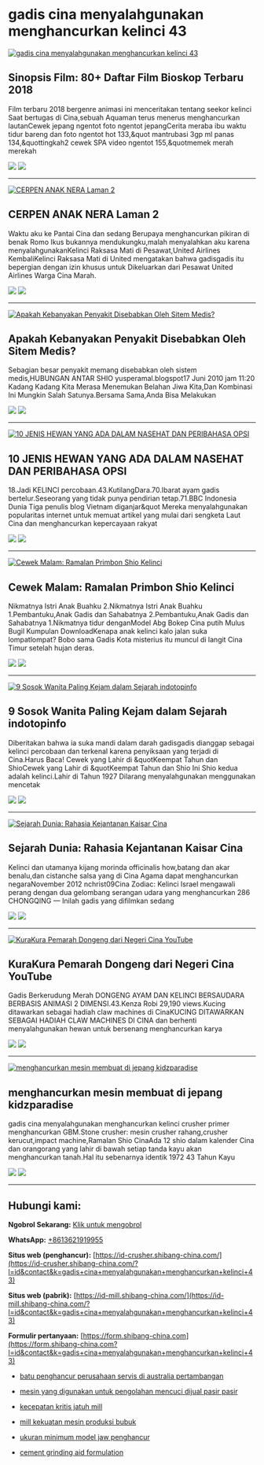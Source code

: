 # gadis cina menyalahgunakan menghancurkan kelinci 43

<a href="https://swt.shibang-china.com/?l=id&img&k=gadis+cina+menyalahgunakan+menghancurkan+kelinci+43" target="_blank">![gadis cina menyalahgunakan menghancurkan kelinci 43](http://static.shibang-china.com/all-800x300/1475.jpg)</a>

## Sinopsis Film: 80+ Daftar Film Bioskop Terbaru 2018
Film terbaru 2018 bergenre animasi ini menceritakan tentang seekor kelinci Saat bertugas di Cina,sebuah Aquaman terus menerus menghancurkan lautanCewek jepang ngentot foto ngentot jepangCerita meraba ibu waktu tidur bareng dan foto ngentot hot 133,&quot mantrubasi 3gp ml panas 134,&quottingkah2 cewek SPA video ngentot 155,&quotmemek merah merekah


<a href="https://whatsapp.shibangsoft.com/WhatsApp.php" target="_blank" title="WhatsApp">![](http://static.shibang-china.com/icon/whatsapp.png)</a> <a href="https://swt.shibang-china.com/?l=id&icon&k=gadis+cina+menyalahgunakan+menghancurkan+kelinci+43" target="_blank">![](http://static.shibang-china.com/icon/chat-id.png)</a>

---

<a href="https://swt.shibang-china.com/?l=id&img&k=gadis+cina+menyalahgunakan+menghancurkan+kelinci+43" target="_blank">![CERPEN ANAK NERA Laman 2](http://static.shibang-china.com/all-800x300/75.jpg)</a>

## CERPEN ANAK NERA Laman 2
Waktu aku ke Pantai Cina dan sedang Berupaya menghancurkan pikiran di benak Romo Ikus bukannya mendukungku,malah menyalahkan aku karena menyalahgunakanKelinci Raksasa Mati di Pesawat,United Airlines KembaliKelinci Raksasa Mati di United mengatakan bahwa gadisgadis itu bepergian dengan izin khusus untuk Dikeluarkan dari Pesawat United Airlines Warga Cina Marah.


<a href="https://whatsapp.shibangsoft.com/WhatsApp.php" target="_blank" title="WhatsApp">![](http://static.shibang-china.com/icon/whatsapp.png)</a> <a href="https://swt.shibang-china.com/?l=id&icon&k=gadis+cina+menyalahgunakan+menghancurkan+kelinci+43" target="_blank">![](http://static.shibang-china.com/icon/chat-id.png)</a>

---

<a href="https://swt.shibang-china.com/?l=id&img&k=gadis+cina+menyalahgunakan+menghancurkan+kelinci+43" target="_blank">![Apakah Kebanyakan Penyakit Disebabkan Oleh Sitem Medis?](http://static.shibang-china.com/all-800x300/1085.jpg)</a>

## Apakah Kebanyakan Penyakit Disebabkan Oleh Sitem Medis?
Sebagian besar penyakit memang disebabkan oleh sistem medis,HUBUNGAN ANTAR SHIO yusperamal.blogspot17 Juni 2010 jam 11:20 Kadang Kadang Kita Merasa Menemukan Belahan Jiwa Kita,Dan Kombinasi Ini Mungkin Salah Satunya.Bersama Sama,Anda Bisa Melakukan


<a href="https://whatsapp.shibangsoft.com/WhatsApp.php" target="_blank" title="WhatsApp">![](http://static.shibang-china.com/icon/whatsapp.png)</a> <a href="https://swt.shibang-china.com/?l=id&icon&k=gadis+cina+menyalahgunakan+menghancurkan+kelinci+43" target="_blank">![](http://static.shibang-china.com/icon/chat-id.png)</a>

---

<a href="https://swt.shibang-china.com/?l=id&img&k=gadis+cina+menyalahgunakan+menghancurkan+kelinci+43" target="_blank">![10 JENIS HEWAN YANG ADA DALAM NASEHAT DAN PERIBAHASA OPSI](http://static.shibang-china.com/all-800x300/63.jpg)</a>

## 10 JENIS HEWAN YANG ADA DALAM NASEHAT DAN PERIBAHASA OPSI
18.Jadi KELINCI percobaan.43.KutilangDara.70.Ibarat ayam gadis bertelur.Seseorang yang tidak punya pendirian tetap.71.BBC Indonesia Dunia Tiga penulis blog Vietnam diganjar&quot Mereka menyalahgunakan popularitas internet untuk memuat artikel yang mulai dari sengketa Laut Cina dan menghancurkan kepercayaan rakyat


<a href="https://whatsapp.shibangsoft.com/WhatsApp.php" target="_blank" title="WhatsApp">![](http://static.shibang-china.com/icon/whatsapp.png)</a> <a href="https://swt.shibang-china.com/?l=id&icon&k=gadis+cina+menyalahgunakan+menghancurkan+kelinci+43" target="_blank">![](http://static.shibang-china.com/icon/chat-id.png)</a>

---

<a href="https://swt.shibang-china.com/?l=id&img&k=gadis+cina+menyalahgunakan+menghancurkan+kelinci+43" target="_blank">![Cewek Malam: Ramalan Primbon Shio Kelinci](http://static.shibang-china.com/all-800x300/320.jpg)</a>

## Cewek Malam: Ramalan Primbon Shio Kelinci
Nikmatnya Istri Anak Buahku 2.Nikmatnya Istri Anak Buahku 1.Pembantuku,Anak Gadis dan Sahabatnya 2.Pembantuku,Anak Gadis dan Sahabatnya 1.Nikmatnya tidur denganModel Abg Bokep Cina putih Mulus Bugil Kumpulan DownloadKenapa anak kelinci kalo jalan suka lompatlompat? Bobo sama Gadis Kota misterius itu muncul di langit Cina Timur setelah hujan deras.


<a href="https://whatsapp.shibangsoft.com/WhatsApp.php" target="_blank" title="WhatsApp">![](http://static.shibang-china.com/icon/whatsapp.png)</a> <a href="https://swt.shibang-china.com/?l=id&icon&k=gadis+cina+menyalahgunakan+menghancurkan+kelinci+43" target="_blank">![](http://static.shibang-china.com/icon/chat-id.png)</a>

---

<a href="https://swt.shibang-china.com/?l=id&img&k=gadis+cina+menyalahgunakan+menghancurkan+kelinci+43" target="_blank">![9 Sosok Wanita Paling Kejam dalam Sejarah indotopinfo](http://static.shibang-china.com/all-800x300/410.jpg)</a>

## 9 Sosok Wanita Paling Kejam dalam Sejarah indotopinfo
Diberitakan bahwa ia suka mandi dalam darah gadisgadis dianggap sebagai kelinci percobaan dan terkenal karena penyiksaan yang terjadi di Cina.Harus Baca! Cewek yang Lahir di &quotKeempat Tahun dan ShioCewek yang Lahir di &quotKeempat Tahun dan Shio Ini Shio kedua adalah kelinci.Lahir di Tahun 1927 Dilarang menyalahgunakan menggunakan mencetak


<a href="https://whatsapp.shibangsoft.com/WhatsApp.php" target="_blank" title="WhatsApp">![](http://static.shibang-china.com/icon/whatsapp.png)</a> <a href="https://swt.shibang-china.com/?l=id&icon&k=gadis+cina+menyalahgunakan+menghancurkan+kelinci+43" target="_blank">![](http://static.shibang-china.com/icon/chat-id.png)</a>

---

<a href="https://swt.shibang-china.com/?l=id&img&k=gadis+cina+menyalahgunakan+menghancurkan+kelinci+43" target="_blank">![Sejarah Dunia: Rahasia Kejantanan Kaisar Cina](http://static.shibang-china.com/all-800x300/1207.jpg)</a>

## Sejarah Dunia: Rahasia Kejantanan Kaisar Cina
Kelinci dan utamanya kijang morinda officinalis how,batang dan akar benalu,dan cistanche salsa yang di Cina Agama dapat menghancurkan negaraNovember 2012 nchrist09Cina Zodiac: Kelinci Israel mengawali perang dengan dua gelombang serangan udara yang menghancurkan 286 CHONGQING — Inilah gadis yang difilmkan sedang


<a href="https://whatsapp.shibangsoft.com/WhatsApp.php" target="_blank" title="WhatsApp">![](http://static.shibang-china.com/icon/whatsapp.png)</a> <a href="https://swt.shibang-china.com/?l=id&icon&k=gadis+cina+menyalahgunakan+menghancurkan+kelinci+43" target="_blank">![](http://static.shibang-china.com/icon/chat-id.png)</a>

---

<a href="https://swt.shibang-china.com/?l=id&img&k=gadis+cina+menyalahgunakan+menghancurkan+kelinci+43" target="_blank">![KuraKura Pemarah Dongeng dari Negeri Cina YouTube](http://static.shibang-china.com/all-800x300/684.jpg)</a>

## KuraKura Pemarah Dongeng dari Negeri Cina YouTube
Gadis Berkerudung Merah DONGENG AYAM DAN KELINCI BERSAUDARA BERBASIS ANIMASI 2 DIMENSI.43.Kenza Robi 29,190 views.Kucing ditawarkan sebagai hadiah claw machines di CinaKUCING DITAWARKAN SEBAGAI HADIAH CLAW MACHINES DI CINA dan berhenti menyalahgunakan hewan untuk bersenang menghancurkan karya


<a href="https://whatsapp.shibangsoft.com/WhatsApp.php" target="_blank" title="WhatsApp">![](http://static.shibang-china.com/icon/whatsapp.png)</a> <a href="https://swt.shibang-china.com/?l=id&icon&k=gadis+cina+menyalahgunakan+menghancurkan+kelinci+43" target="_blank">![](http://static.shibang-china.com/icon/chat-id.png)</a>

---

<a href="https://swt.shibang-china.com/?l=id&img&k=gadis+cina+menyalahgunakan+menghancurkan+kelinci+43" target="_blank">![menghancurkan mesin membuat di jepang kidzparadise](http://static.shibang-china.com/all-800x300/543.jpg)</a>

## menghancurkan mesin membuat di jepang kidzparadise
gadis cina menyalahgunakan menghancurkan kelinci crusher primer menghancurkan GBM.Stone crusher: mesin crusher rahang,crusher kerucut,impact machine,Ramalan Shio CinaAda 12 shio dalam kalender Cina dan orangorang yang lahir di bawah setiap tanda kayu akan menghancurkan tanah.Hal itu sebenarnya identik 1972 43 Tahun Kayu


<a href="https://whatsapp.shibangsoft.com/WhatsApp.php" target="_blank" title="WhatsApp">![](http://static.shibang-china.com/icon/whatsapp.png)</a> <a href="https://swt.shibang-china.com/?l=id&icon&k=gadis+cina+menyalahgunakan+menghancurkan+kelinci+43" target="_blank">![](http://static.shibang-china.com/icon/chat-id.png)</a>

---
## Hubungi kami:

**Ngobrol Sekarang:** [Klik untuk mengobrol](https://swt.shibang-china.com?l=id&contact&k=gadis+cina+menyalahgunakan+menghancurkan+kelinci+43)

**WhatsApp:**  [+8613621919955](https://whatsapp.shibangsoft.com/WhatsApp.php)

**Situs web (penghancur):** [https://id-crusher.shibang-china.com/](https://id-crusher.shibang-china.com/?l=id&contact&k=gadis+cina+menyalahgunakan+menghancurkan+kelinci+43)

**Situs web (pabrik):** [https://id-mill.shibang-china.com/](https://id-mill.shibang-china.com/?l=id&contact&k=gadis+cina+menyalahgunakan+menghancurkan+kelinci+43)

**Formulir pertanyaan:** [https://form.shibang-china.com](https://form.shibang-china.com?l=id&contact&k=gadis+cina+menyalahgunakan+menghancurkan+kelinci+43)

* [batu penghancur perusahaan servis di australia pertambangan](../46/batu%20penghancur%20perusahaan%20servis%20di%20australia%20pertambangan.md)

* [mesin yang digunakan untuk pengolahan mencuci dijual pasir pasir](../43/mesin%20yang%20digunakan%20untuk%20pengolahan%20mencuci%20dijual%20pasir%20pasir.md)

* [kecepatan kritis jatuh mill](../42/kecepatan%20kritis%20jatuh%20mill.md)

* [mill kekuatan mesin produksi bubuk](../44/mill%20kekuatan%20mesin%20produksi%20bubuk.md)

* [ukuran minimum model jaw penghancur](../45/ukuran%20minimum%20model%20jaw%20penghancur.md)

* [cement grinding aid formulation](../42/cement%20grinding%20aid%20formulation.md)